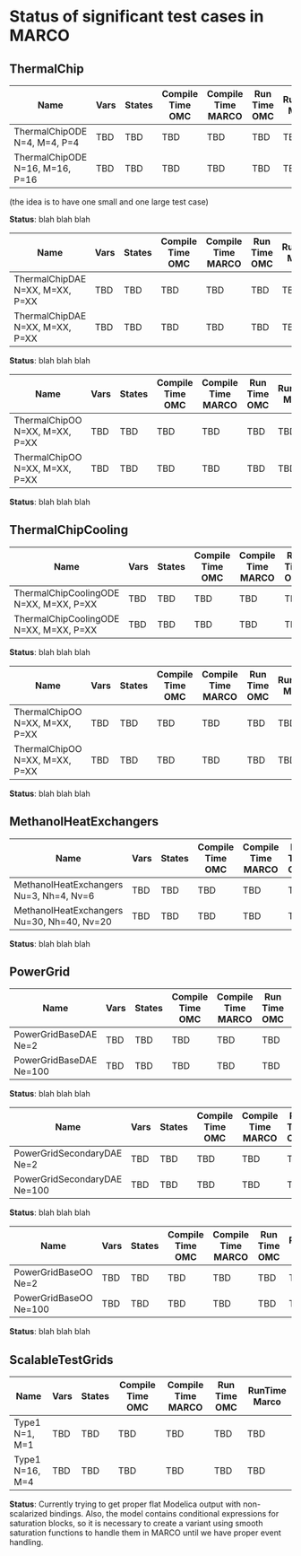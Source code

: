 # Status of significant test cases in MARCO

## ThermalChip
| Name  | Vars | States | Compile Time OMC  | Compile Time MARCO | Run Time OMC | RunTime Marco |
|  ---- |  ----| -------| -----------       | -------------------| ------------ | ------------- |
| ThermalChipODE N=4, M=4, P=4 | TBD | TBD | TBD | TBD | TBD | TBD |
| ThermalChipODE N=16, M=16, P=16 | TBD | TBD | TBD | TBD | TBD | TBD |

(the idea is to have one small and one large test case)

**Status**: blah blah blah

| Name  | Vars | States | Compile Time OMC  | Compile Time MARCO | Run Time OMC | RunTime Marco |
|  ---- |  ----| -------| -----------       | -------------------| ------------ | ------------- |
| ThermalChipDAE N=XX, M=XX, P=XX | TBD | TBD | TBD | TBD | TBD | TBD |
| ThermalChipDAE N=XX, M=XX, P=XX | TBD | TBD | TBD | TBD | TBD | TBD |

**Status**: blah blah blah

| Name  | Vars | States | Compile Time OMC  | Compile Time MARCO | Run Time OMC | RunTime Marco |
|  ---- |  ----| -------| -----------       | -------------------| ------------ | ------------- |
| ThermalChipOO N=XX, M=XX, P=XX | TBD | TBD | TBD | TBD | TBD | TBD |
| ThermalChipOO N=XX, M=XX, P=XX | TBD | TBD | TBD | TBD | TBD | TBD |

**Status**: blah blah blah

## ThermalChipCooling

| Name  | Vars | States | Compile Time OMC  | Compile Time MARCO | Run Time OMC | RunTime Marco |
|  ---- |  ----| -------| -----------       | -------------------| ------------ | ------------- |
| ThermalChipCoolingODE N=XX, M=XX, P=XX | TBD | TBD | TBD | TBD | TBD | TBD |
| ThermalChipCoolingODE N=XX, M=XX, P=XX | TBD | TBD | TBD | TBD | TBD | TBD |

**Status**: blah blah blah

| Name  | Vars | States | Compile Time OMC  | Compile Time MARCO | Run Time OMC | RunTime Marco |
|  ---- |  ----| -------| -----------       | -------------------| ------------ | ------------- |
| ThermalChipOO N=XX, M=XX, P=XX | TBD | TBD | TBD | TBD | TBD | TBD |
| ThermalChipOO N=XX, M=XX, P=XX | TBD | TBD | TBD | TBD | TBD | TBD |

**Status**: blah blah blah

## MethanolHeatExchangers

| Name  | Vars | States | Compile Time OMC  | Compile Time MARCO | Run Time OMC | RunTime Marco |
|  ---- |  ----| -------| -----------       | -------------------| ------------ | ------------- |
| MethanolHeatExchangers Nu=3, Nh=4, Nv=6 | TBD | TBD | TBD | TBD | TBD | TBD |
| MethanolHeatExchangers Nu=30, Nh=40, Nv=20 | TBD | TBD | TBD | TBD | TBD | TBD |

**Status**: blah blah blah

## PowerGrid

| Name  | Vars | States | Compile Time OMC  | Compile Time MARCO | Run Time OMC | RunTime Marco |
|  ---- |  ----| -------| -----------       | -------------------| ------------ | ------------- |
| PowerGridBaseDAE Ne=2 | TBD | TBD | TBD | TBD | TBD | TBD |
| PowerGridBaseDAE Ne=100 | TBD | TBD | TBD | TBD | TBD | TBD |

**Status**: blah blah blah


| Name  | Vars | States | Compile Time OMC  | Compile Time MARCO | Run Time OMC | RunTime Marco |
|  ---- |  ----| -------| -----------       | -------------------| ------------ | ------------- |
| PowerGridSecondaryDAE Ne=2 | TBD | TBD | TBD | TBD | TBD | TBD |
| PowerGridSecondaryDAE Ne=100 | TBD | TBD | TBD | TBD | TBD | TBD |

**Status**: blah blah blah

| Name  | Vars | States | Compile Time OMC  | Compile Time MARCO | Run Time OMC | RunTime Marco |
|  ---- |  ----| -------| -----------       | -------------------| ------------ | ------------- |
| PowerGridBaseOO Ne=2 | TBD | TBD | TBD | TBD | TBD | TBD |
| PowerGridBaseOO Ne=100 | TBD | TBD | TBD | TBD | TBD | TBD |

**Status**: blah blah blah

## ScalableTestGrids

| Name  | Vars | States | Compile Time OMC  | Compile Time MARCO | Run Time OMC | RunTime Marco |
|  ---- |  ----| -------| -----------       | -------------------| ------------ | ------------- |
| Type1 N=1, M=1  | TBD | TBD | TBD | TBD | TBD | TBD |
| Type1 N=16, M=4 | TBD | TBD | TBD | TBD | TBD | TBD |

**Status**: Currently trying to get proper flat Modelica output with non-scalarized bindings. 
Also, the model contains conditional expressions for saturation blocks, so it is necessary to create a variant using smooth saturation functions
to handle them in MARCO until we have proper event handling.
